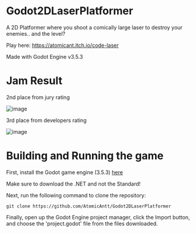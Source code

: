 # Godot2DLaserPlatformer
A 2D Platformer where you shoot a comically large laser to destroy your enemies.. and the level?

Play here: https://atomicant.itch.io/code-laser

Made with Godot Engine v3.5.3

# Jam Result

2nd place from jury rating

![image](https://github.com/AtomicAntt/Godot2DLaserPlatformer/assets/89709922/0be4a1b0-d692-4252-8abb-960ac3de05c8)

3rd place from developers rating

![image](https://github.com/AtomicAntt/Godot2DLaserPlatformer/assets/89709922/7ac15fa9-72cf-4d52-aa72-ea046f33d099)

# Building and Running the game

First, install the Godot game engine (3.5.3) [here](https://godotengine.org/download/archive/3.5.3-stable/)

Make sure to download the .NET and not the Standard!

Next, run the following command to clone the repository:
```
git clone https://github.com/AtomicAntt/Godot2DLaserPlatformer
```

Finally, open up the Godot Engine project manager, click the Import button, and choose the 'project.godot' file from the files downloaded.
